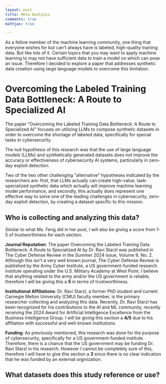 ```yaml
---
layout: post
title: Meta-Analysis
comments: true
mathjax: true

---
```


As a fellow member of the machine learning community, one thing that everyone wishes for but can't always have is labeled, high-quality training data. But like lots of it. Certain topics that you may want to apply machine learning to may not have sufficient data to train a model on which can pose an issue. Therefore I decided to explore a paper that addresses synthetic data creation using large language models to overcome this limitation.

# Overcoming the Labeled Training Data Bottleneck: A Route to Specialized AI

The paper "Overcoming the Labeled Training Data Bottleneck: A Route to Specialized AI" focuses on utilizing LLMs to compose synthetic datasets in order to overcome the shortage of labeled data, specifically for special tasks in cybersecurity.

The null hypothesis of this research was that the use of large language models (LLMs) and synthetically generated datasets does not improve the accuracy or effectiveness of cybersecurity AI systems, particularly in zero-day exploit detection.

Two of the two other challenging "alternative" hypotheses indicated by the researchers are: first, that LLMs actually can create high-value, task-specialized synthetic data which actually will improve machine learning model performance, and secondly, this actually does represent one effective way to solve one of the leading challenges in cybersecurity, zero-day exploit detection, by creating a dataset specific to this mission.

## Who is collecting and analyzing this data?

Similar to what Ms. Feng did in her post, I will also be giving a score from 1-5 of trustworthiness for each section.

**Journal Reputation**: The paper Overcoming the Labeled Training Data Bottleneck: A Route to Specialized AI by Dr. Ravi Starzl was published in The Cyber Defense Review in the Summer 2024 issue, Volume 9, No. 2. Although this isn't a very well known journal, The Cyber Defense Review is published by the Army Cyber Institute, a US government-funded research institute operating under the U.S. Military Academy at West Point. I believe that anything related to the army and/or the US government is reliable, therefore I will be giving this a **5** in terms of trustworthiness.

**Institutional Affiliations**: Dr. Ravi Starzl, a former PhD student and current Carnegie Mellon University (CMU) faculty member, is the primary researcher collecting and analyzing this data. Recently, Dr. Ravi Starzl has been recognized for his contributions to the AI and ML community, recently receiving the 2024 Award for Artificial Intelligence Excellence from the Business Intelligence Group. I will be giving this section a **4/5** due to his affiliation with successful and well-known institutions.

**Funding**: As previously mentioned, this research was done for the purpose of cybersecurity, specifically for a US government-funded institute. Therefore, there is a chance that the US government may be funding Dr. Ravi Starzl in his research. However I cannot be completely sure of this, therefore I will have to give this section a **3** since there is no clear indication that he was funded by an external orginization.

## What datasets does this study reference or use?





